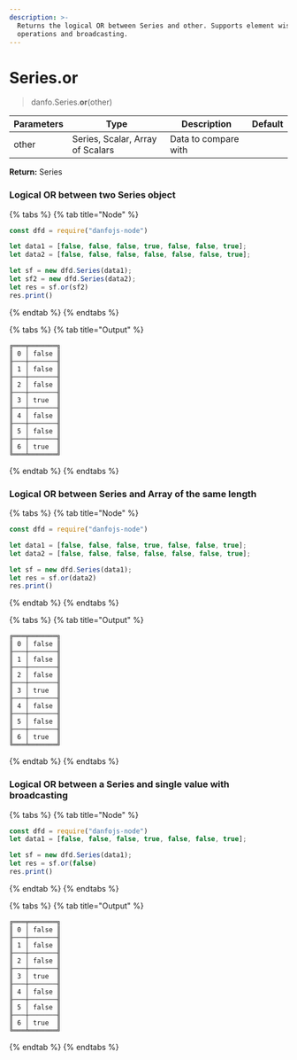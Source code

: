 ```yaml
---
description: >-
  Returns the logical OR between Series and other. Supports element wise
  operations and broadcasting.
---
```


# Series.or

> danfo.Series.**or**(other)&#x20;

| Parameters | Type                             | Description          | Default |
| ---------- | -------------------------------- | -------------------- | ------- |
| other      | Series, Scalar, Array of Scalars | Data to compare with |         |

**Return:** Series

### **Logical OR between two Series object**

{% tabs %}
{% tab title="Node" %}
```javascript
const dfd = require("danfojs-node")

let data1 = [false, false, false, true, false, false, true];
let data2 = [false, false, false, false, false, false, true];

let sf = new dfd.Series(data1);
let sf2 = new dfd.Series(data2);
let res = sf.or(sf2)
res.print()
```
{% endtab %}
{% endtabs %}

{% tabs %}
{% tab title="Output" %}
```
╔═══╤═══════╗
║ 0 │ false ║
╟───┼───────╢
║ 1 │ false ║
╟───┼───────╢
║ 2 │ false ║
╟───┼───────╢
║ 3 │ true  ║
╟───┼───────╢
║ 4 │ false ║
╟───┼───────╢
║ 5 │ false ║
╟───┼───────╢
║ 6 │ true  ║
╚═══╧═══════╝
```
{% endtab %}
{% endtabs %}

### **Logical OR between Series and Array of the same length**

{% tabs %}
{% tab title="Node" %}
```javascript
const dfd = require("danfojs-node")

let data1 = [false, false, false, true, false, false, true];
let data2 = [false, false, false, false, false, false, true];

let sf = new dfd.Series(data1);
let res = sf.or(data2)
res.print()
```
{% endtab %}
{% endtabs %}

{% tabs %}
{% tab title="Output" %}
```
╔═══╤═══════╗
║ 0 │ false ║
╟───┼───────╢
║ 1 │ false ║
╟───┼───────╢
║ 2 │ false ║
╟───┼───────╢
║ 3 │ true  ║
╟───┼───────╢
║ 4 │ false ║
╟───┼───────╢
║ 5 │ false ║
╟───┼───────╢
║ 6 │ true  ║
╚═══╧═══════╝
```
{% endtab %}
{% endtabs %}

### **Logical OR between a Series and single value with broadcasting**

{% tabs %}
{% tab title="Node" %}
```javascript
const dfd = require("danfojs-node")
let data1 = [false, false, false, true, false, false, true];

let sf = new dfd.Series(data1);
let res = sf.or(false)
res.print()
```
{% endtab %}
{% endtabs %}

{% tabs %}
{% tab title="Output" %}
```
╔═══╤═══════╗
║ 0 │ false ║
╟───┼───────╢
║ 1 │ false ║
╟───┼───────╢
║ 2 │ false ║
╟───┼───────╢
║ 3 │ true  ║
╟───┼───────╢
║ 4 │ false ║
╟───┼───────╢
║ 5 │ false ║
╟───┼───────╢
║ 6 │ true  ║
╚═══╧═══════╝
```
{% endtab %}
{% endtabs %}

